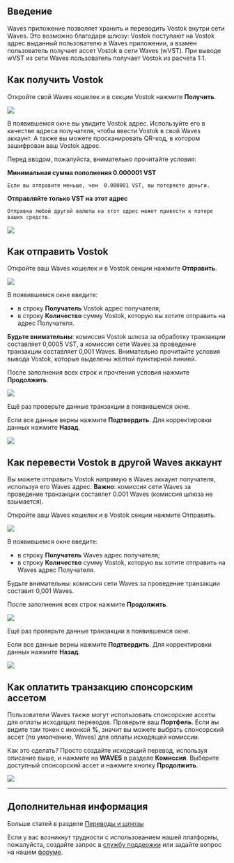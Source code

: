 ## Введение

Waves приложение позволяет хранить и переводить Vostok внутри сети Waves. Это возможно благодаря шлюзу:
Vostok поступают на Vostok адрес выданный пользователю в Waves приложении, а взамен пользователь получает ассет Vostok в сети Waves (wVST).
При выводе wVST из сети Waves пользователь получает Vostok из расчета 1:1.

## Как получить Vostok

Откройте свой Waves кошелек и в секции Vostok нажмите **Получить**.

![](/_assets/vostok_transfers_01.png)

В появившемся окне вы увидите Vostok адрес.
Используйте его в качестве адреса получателя, чтобы ввести Vostok в свой Waves аккаунт.
А также вы можете просканировать QR-код, в котором зашифрован ваш Vostok адрес.

Перед вводом, пожалуйста, внимательно прочитайте условия:

**Минимальная сумма пополнения 0.000001 VST**
```
Если вы отправите меньше, чем  0.000001 VST, вы потеряете деньги.
```
**Отправляйте только VST на этот адрес**
```
Отправка любой другой валюты на этот адрес может привести к потере ваших средств.
```

![](/_assets/vostok_transfers_02.png)

## Как отправить Vostok

Откройте ваш Waves кошелек и в Vostok секции нажмите **Отправить**.

![](/_assets/vostok_transfers_01.png)

В появившемся окне введите:

* в строку **Получатель** Vostok адрес получателя;
* в строку **Количество** сумму Vostok, которую вы хотите отправить на адрес Получателя.

**Будьте внимательны**: комиссия Vostok шлюза за обработку транзакции составляет 0,0005 VST, а комиссия сети Waves за проведение транзакции составляет 0,001 Waves.
Внимательно прочитайте условия вывода Vostok, которые выделены жёлтой пунктирной линией.

После заполнения всех строк и прочтения условия нажмите **Продолжить**.

![](/_assets/vostok_transfers_03.png)

Ещё раз проверьте данные транзакции в появившемся окне.

Если все данные верны нажмите **Подтвердить**. Для корректировки данных нажмите **Назад**.

![](/_assets/vostok_transfers_04.png)

## Как перевести Vostok в другой Waves аккаунт

Вы можете отправить Vostok напрямую в Waves аккаунт получателя, используя его Waves адрес.
**Важно**: комиссия сети Waves за проведение транзакции состаялет 0.001 Waves \(комиссия шлюза не взымается\).

Откройте ваш Waves кошелек и в Vostok секции нажмите Отправить.

![](/_assets/vostok_transfers_01.png)

В появившемся окне введите:

* в строку **Получатель** Waves адрес получателя;
* в строку **Количество** сумму Vostok, которую вы хотите отправить на Waves адрес Получателя.

Будьте внимательны: комиссия сети Waves за проведение транзакции составит 0,001 Waves.

После заполнения всех строк нажмите **Продолжить**.

![](/_assets/vostok_transfers_05.png)

Ещё раз проверьте данные транзакции в появившемся окне.

Если все данные верны нажмите **Подтвердить**. Для корректировки данных нажмите **Назад**.

![](/_assets/vostok_transfers_06.png)

## Как оплатить транзакцию спонсорским ассетом

Пользователи Waves также могут использовать спонсорские ассеты для оплаты исходящих переводов. Проверьте ваш **Портфель**. Если вы видите там токен с иконкой **%**, значит вы можете выбрать спонсорский ассет (по умолчанию, Waves) для оплаты исходящей комиссии.

Как это сделать? Просто создайте исходящий перевод, используя описание выше, и нажмите на **WAVES** в разделе **Комиссия**.
Выберите доступный спонсорский ассет и нажмите кнопку **Продолжить**.

![](/_assets/transaction_fee.png)

___

## Дополнительная информация

Больше статей в разделе [Переводы и шлюзы](/waves-client/wallet-management.md)

Если у вас возникнут трудности с использованием нашей платформы, пожалуйста, создайте запрос в [службу поддержки](https://support.wavesplatform.com/) или задайте вопрос на нашем [форуме](https://forum.wavesplatform.com/).
